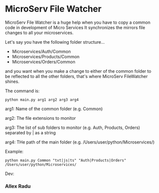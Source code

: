 # MicroServ File Watcher

MicroServ File Watcher is a huge help when you have to copy a common code in development of Micro Services It
synchronizes the mirrors file changes to all your microservices.

Let's say you have the following folder structure...

+ Microservices/Auth/Common
+ Microservices/Products/Common
+ Microservices/Orders/Common

and you want when you make a change to either of the common folder to be reflected to all the other folders, that's
where MicroServ FileWatcher shines.

The command is: 

`python main.py arg1 arg2 arg3 arg4`

arg1: Name of the common folder (e.g. Common)

arg2: The file extensions to monitor 

arg3: The list of sub folders to monitor (e.g. Auth, Products, Orders) separated by
| as a string 

arg4: THe path of the main folder (e.g. /Users/user/python/Microservices/)

Example:

`python main.py Common "txt|js|ts" "Auth|Products|Orders" /Users/user/python/Microservices/`

Dev:

### Allex Radu
